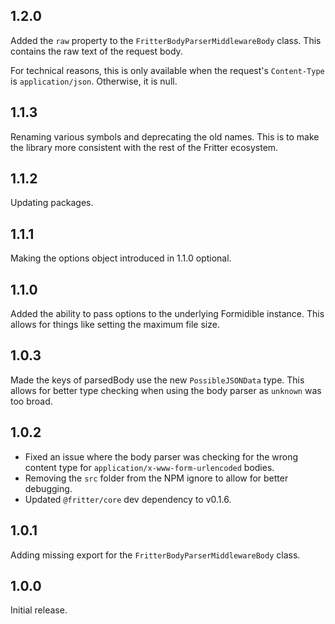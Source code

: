 ## 1.2.0
Added the `raw` property to the `FritterBodyParserMiddlewareBody` class. This contains the raw text of the request body.

For technical reasons, this is only available when the request's `Content-Type` is `application/json`. Otherwise, it is null.

## 1.1.3
Renaming various symbols and deprecating the old names. This is to make the library more consistent with the rest of the Fritter ecosystem.

## 1.1.2
Updating packages.

## 1.1.1
Making the options object introduced in 1.1.0 optional.

## 1.1.0
Added the ability to pass options to the underlying Formidible instance. This allows for things like setting the maximum file size.

## 1.0.3
Made the keys of parsedBody use the new `PossibleJSONData` type. This allows for better type checking when using the body parser as `unknown` was too broad.

## 1.0.2

* Fixed an issue where the body parser was checking for the wrong content type for `application/x-www-form-urlencoded` bodies.
* Removing the `src` folder from the NPM ignore to allow for better debugging.
* Updated `@fritter/core` dev dependency to v0.1.6.

## 1.0.1
Adding missing export for the `FritterBodyParserMiddlewareBody` class.

## 1.0.0
Initial release.